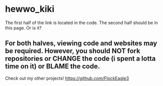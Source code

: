 # hewwo_kiki
The first half of the link is located in the code.
The second half should be in this page.
Or is it?

For both halves, viewing code and websites may be required. However, you should NOT fork repositories or CHANGE the code (i spent a lotta time on it) or BLAME the code.
-----------------------------------------------------------
Check out my other projects! https://github.com/FlockEagle3

